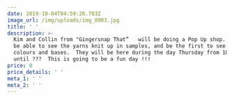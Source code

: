 ```yaml
---
date: 2019-10-04T04:59:26.703Z
image_url: /img/uploads/img_8983.jpg
title: ' '
description: >-
  Kim and Collin from "Gingersnap That”   will be doing a Pop Up shop. You will
  be able to see the yarns knit up in samples, and be the first to see their new
  colours and bases.  They will be here during the day Thursday from 10:00 ish
  until ???  This is going to be a fun day !!!
price: 0
price_details: ' '
meta_1: ' '
meta_2: ' '
---
```


